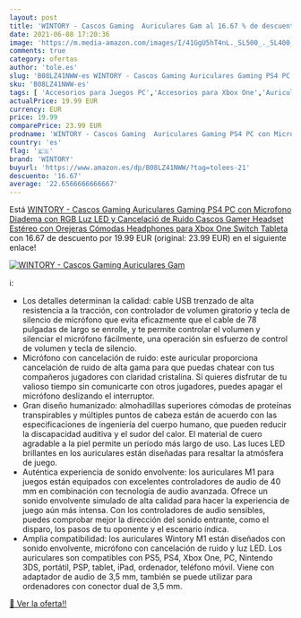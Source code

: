 ```yaml
---
layout: post
title: 'WINTORY - Cascos Gaming  Auriculares Gam al 16.67 % de descuento'
date: 2021-06-08 17:20:36
image: 'https://m.media-amazon.com/images/I/41GgU5hT4nL._SL500_._SL400_.jpg'
comments: true
category: ofertas
author: 'tole.es'
slug: 'B08LZ41NWW-es WINTORY - Cascos Gaming Auriculares Gaming PS4 PC con...'
sku: 'B08LZ41NWW-es'
tags: [ 'Accesorios para Juegos PC','Accesorios para Xbox One','Auriculares para equipo de audio','Auriculares y accesorios','Electrónica','Hardware y juegos para Xbox One','Juegos y Accesorios para PC','Videojuegos','ps4','wintory','xbox', ]
actualPrice: 19.99 EUR
currency: EUR
price: 19.99
comparePrice: 23.99 EUR
prodname: 'WINTORY - Cascos Gaming  Auriculares Gaming PS4 PC con Microfono Diadema con RGB Luz LED y Cancelació de Ruido  Cascos Gamer Headset Estéreo con Orejeras Cómodas  Headphones para Xbox One Switch Tableta'
country: 'es'
flag: '🇪🇸'
brand: 'WINTORY'
buyurl: 'https://www.amazon.es/dp/B08LZ41NWW/?tag=tolees-21'
descuento: '16.67'
average: '22.6566666666667'
---
```


Está [WINTORY - Cascos Gaming  Auriculares Gaming PS4 PC con Microfono Diadema con RGB Luz LED y Cancelació de Ruido  Cascos Gamer Headset Estéreo con Orejeras Cómodas  Headphones para Xbox One Switch Tableta](https://www.amazon.es/dp/B08LZ41NWW/?tag=tolees-21) con 16.67 de descuento por 19.99 EUR (original: 23.99 EUR) en el siguiente enlace!

[![WINTORY - Cascos Gaming  Auriculares Gam](https://m.media-amazon.com/images/I/41GgU5hT4nL._SL500_._SL400_.jpg)](https://www.amazon.es/dp/B08LZ41NWW/?tag=tolees-21)

ℹ️:

- Los detalles determinan la calidad: cable USB trenzado de alta resistencia a la tracción, con controlador de volumen giratorio y tecla de silencio de micrófono que evita eficazmente que el cable de 78 pulgadas de largo se enrolle, y te permite controlar el volumen y silenciar el micrófono fácilmente, una operación sin esfuerzo de control de volumen y tecla de silencio.
- Micrófono con cancelación de ruido: este auricular proporciona cancelación de ruido de alta gama para que puedas chatear con tus compañeros jugadores con claridad cristalina. Si quieres disfrutar de tu valioso tiempo sin comunicarte con otros jugadores, puedes apagar el micrófono deslizando el interruptor.
- Gran diseño humanizado: almohadillas superiores cómodas de proteínas transpirables y múltiples puntos de cabeza están de acuerdo con las especificaciones de ingeniería del cuerpo humano, que pueden reducir la discapacidad auditiva y el sudor del calor. El material de cuero agradable a la piel permite un período más largo de uso. Las luces LED brillantes en los auriculares están diseñadas para resaltar la atmósfera de juego.
- Auténtica experiencia de sonido envolvente: los auriculares M1 para juegos están equipados con excelentes controladores de audio de 40 mm en combinación con tecnología de audio avanzada. Ofrece un sonido envolvente simulado de alta calidad para hacer la experiencia de juego aún más intensa. Con los controladores de audio sensibles, puedes comprobar mejor la dirección del sonido entrante, como el disparo, los pasos de tu oponente y el escenario indica.
- Amplia compatibilidad: los auriculares Wintory M1 están diseñados con sonido envolvente, micrófono con cancelación de ruido y luz LED. Los auriculares son compatibles con PS5, PS4, Xbox One, PC, Nintendo 3DS, portátil, PSP, tablet, iPad, ordenador, teléfono móvil. Viene con adaptador de audio de 3,5 mm, también se puede utilizar para ordenadores con conector dual de 3,5 mm.

[🛒 Ver la oferta!!](https://www.amazon.es/dp/B08LZ41NWW/?tag=tolees-21)
